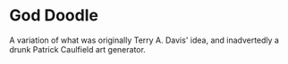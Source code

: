 # God Doodle
A variation of what was originally Terry A. Davis' idea, and inadvertedly a drunk Patrick Caulfield art generator.
